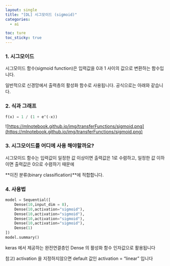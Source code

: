 ```yaml
---
layout: single
title: "[DL] 시그모이드 (sigmoid)"
categories:
  - ai

toc: ture
toc_sticky: true
---
```


<!-- 위는 머릿말임 아래부터 포스트 본문 -->

### 1. 시그모이드

시그모이드 함수(sigmoid function)은 입력값을 0과 1 사이의 값으로 변환하는 함수입니다. 

일반적으로 신경망에서 출력층의 활성화 함수로 사용됩니다. 공식으로는 아래와 같습니다.

### 2. 식과 그래프

```python
f(x) = 1 / (1 + e^(-x))
```

![https://mlnotebook.github.io/img/transferFunctions/sigmoid.png](https://mlnotebook.github.io/img/transferFunctions/sigmoid.png)

### 3. 시그모이드를 어디에 사용 해야할까요?

시그모이드 함수는 입력값이 일정한 값 이상이면 출력값은 1로 수렴하고, 일정한 값 이하이면 출력값은 0으로 수렴하기 때문에 

**이진 분류(binary classification)**에 적합합니다.

### 4. 사용법

```python
model = Sequential([
    Dense(10,input_dim = 8),
    Dense(10,activation="sigmoid"),
    Dense(10,activation="sigmoid"),
    Dense(10,activation="sigmoid"),
    Dense(10,activation="sigmoid"),
    Dense(1)
])
model.summary()
```

keras 에서 제공하는 완전연결층인 Dense  의 활성화 함수 인자값으로 활용됩니다 

참고) activation 을 지정하지않으면 default 값인 activation = “linear” 입니다